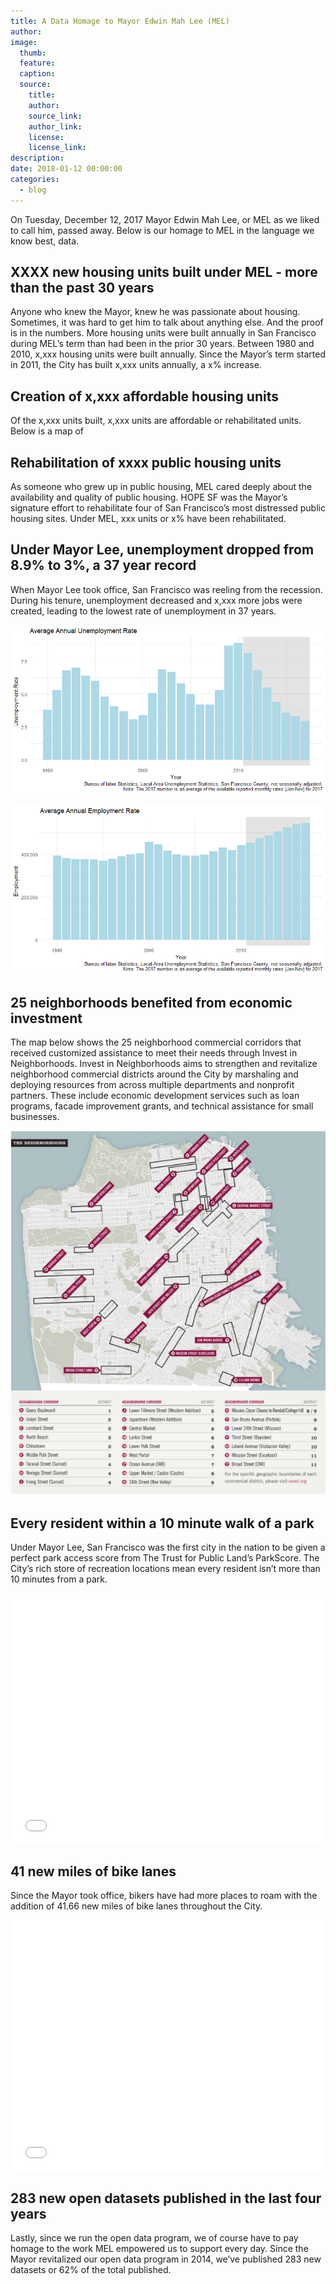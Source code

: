 ```yaml
---
title: A Data Homage to Mayor Edwin Mah Lee (MEL)
author:
image:
  thumb:
  feature:
  caption:
  source:
    title:
    author:
    source_link:
    author_link:
    license:
    license_link:
description:
date: 2018-01-12 00:00:00
categories:
  - blog
---
```



On Tuesday, December 12, 2017 Mayor Edwin Mah Lee, or MEL as we liked to call him, passed away. Below is our homage to MEL in the language we know best, data.

## XXXX new housing units built under MEL - more than the past 30 years

Anyone who knew the Mayor, knew he was passionate about housing. Sometimes, it was hard to get him to talk about anything else. And the proof is in the numbers. More housing units were built annually in San Francisco during MEL’s term than had been in the prior 30 years. Between 1980 and 2010, x,xxx housing units were built annually. Since the Mayor’s term started in 2011, the City has built x,xxx units annually, a x% increase.

## Creation of x,xxx affordable housing units

Of the x,xxx units built, x,xxx units are affordable or rehabilitated units. Below is a map of

## Rehabilitation of xxxx public housing units

As someone who grew up in public housing, MEL cared deeply about the availability and quality of public housing. HOPE SF was the Mayor’s signature effort to rehabilitate four of San Francisco’s most distressed public housing sites. Under MEL, xxx units or x% have been rehabilitated.

## Under Mayor Lee, unemployment dropped from 8.9% to 3%, a 37 year record

When Mayor Lee took office, San Francisco was reeling from the recession. During his tenure, unemployment decreased and x,xxx more jobs were created, leading to the lowest rate of unemployment in 37 years.

![](/uploads/versions/pasted-image-0---x----862-464x---.png)

![](/uploads/versions/pasted-image-0-1---x----862-464x---.png)​​​​​​​

<iframe id="plotly-dblakev:1" width="0" height="0" frameborder="0" scrolling="no" src="https://plot.ly/~dblakev/1.embed?share_key=tOymhMWGRWiiq70p3BBNqN" style="max-width: 100%; visibility: hidden; position: absolute;"></iframe>

## 25 neighborhoods benefited from economic investment

The map below shows the 25 neighborhood commercial corridors that received customized assistance to meet their needs through Invest in Neighborhoods. Invest in Neighborhoods aims to strengthen and revitalize neighborhood commercial districts around the City by marshaling and deploying resources from across multiple departments and nonprofit partners. These include economic development services such as loan programs, facade improvement grants, and technical assistance for small businesses.

![](/uploads/versions/map---x----625-723x---.png)

## Every resident within a 10 minute walk of a park

Under Mayor Lee, San Francisco was the first city in the nation to be given a perfect park access score from The Trust for Public Land’s ParkScore. The City’s rich store of recreation locations mean every resident isn’t more than 10 minutes from a park.

<style type="text/css">.embed-container {position: relative; padding-bottom: 80%; height: 0; max-width: 100%;} .embed-container iframe, .embed-container object, .embed-container iframe{position: absolute; top: 0; left: 0; width: 100%; height: 100%;} small{position: absolute; z-index: 40; bottom: 0; margin-bottom: -15px;}</style>

<div class="embed-container"><iframe width="500" height="400" frameborder="0" scrolling="no" marginheight="0" marginwidth="0" title="SFParks" src="//www.arcgis.com/apps/Embed/index.html?webmap=8f75a340adf141ddb8c6848a4502db73&amp;extent=-122.5685,37.6973,-122.315,37.8221&amp;zoom=true&amp;previewImage=false&amp;scale=true&amp;legend=true&amp;disable_scroll=false&amp;theme=dark"></iframe></div>

## 41 new miles of bike lanes

Since the Mayor took office, bikers have had more places to roam with the addition of 41.66 new miles of bike lanes throughout the City.

<style type="text/css">.embed-container {position: relative; padding-bottom: 80%; height: 0; max-width: 100%;} .embed-container iframe, .embed-container object, .embed-container iframe{position: absolute; top: 0; left: 0; width: 100%; height: 100%;} small{position: absolute; z-index: 40; bottom: 0; margin-bottom: -15px;}</style>

<div class="embed-container"><iframe width="500" height="400" frameborder="0" scrolling="no" marginheight="0" marginwidth="0" title="Map_bike_lane" src="//www.arcgis.com/apps/Embed/index.html?webmap=679979050b7d40b7b80abdf236edd57f&amp;extent=-122.5511,37.6967,-122.2976,37.8215&amp;zoom=true&amp;previewImage=false&amp;scale=true&amp;disable_scroll=true&amp;theme=dark"></iframe></div>

## 283 new open datasets published in the last four years

Lastly, since we run the open data program, we of course have to pay homage to the work MEL empowered us to support every day. Since the Mayor revitalized our open data program in 2014, we’ve published 283 new datasets or 62% of the total published.